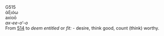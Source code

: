 <body>
  <p>G515<br>  ἀξιόω  <br> axioō  <br><i>ax-ee-o‘-o </i><br>From <a href="g0514.htm">514</a>  to <i>deem</i> <i>entitled</i> or <i>fit:</i> - desire, think good, count (think) worthy.<br></p>
 </body>